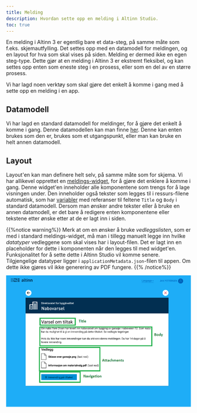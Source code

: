 ```yaml
---
title: Melding
description: Hvordan sette opp en melding i Altinn Studio.
toc: true
---
```


En melding i Altinn 3 er egentlig bare et data-steg, på samme måte som f.eks. skjemautfylling. Det settes opp med en datamodell for meldingen, og en 
layout for hva som skal vises på siden. Melding er dermed ikke en egen steg-type. Dette gjør at en melding i Altinn 3 er ekstremt fleksibel, og kan settes opp enten som eneste steg i en prosess, eller som en del av en større prosess.

Vi har lagd noen verktøy som skal gjøre det enkelt å komme i gang med å sette opp en melding i en app.

## Datamodell
Vi har lagd en standard datamodell for meldinger, for å gjøre det enkelt å komme i gang. Denne datamodellen kan man finne [her](https://altinncdn.no/schemas/xsd/message/message.schema.v1.xsd). Denne kan enten brukes som den er, brukes som et utgangspunkt, eller man kan bruke en helt annen datamodell. 

## Layout
Layout'en kan man definere helt selv, på samme måte som for skjema. Vi har allikevel opprettet en [meldings-widget](/nb/altinn-studio/v8/reference/ux/components/widgets/), for å gjøre det enklere å komme i gang. Denne widget'en inneholder alle komponentene som trengs for å lage visningen under. Den inneholder også tekster som legges til i ressurs-filene automatisk, som har [variabler](/nb/altinn-studio/v8/reference/ux/texts#variabler-i-tekster) med referanser til feltene `Title` og `Body` i standard datamodell. Dersom man ønsker andre tekster eller å bruke en annen datamodell, er det bare å redigere enten komponentene eller tekstene etter ønske etter at de er lagt inn i siden.

{{%notice warning%}}
Merk at om en ønsker å bruke _vedleggslisten_, som er med i standard meldings-widget, må man i tillegg manuelt legge inn hvilke _datatyper_ vedleggene som skal vises har i layout-filen. Det er lagt inn en placeholder for dette i komponenten når den legges til med widget'en. Funksjonalitet for å sette dette i Altinn Studio vil komme senere. Tilgjengelige datatyper ligger i `applicationMetadata.json`-filen til appen. Om dette ikke gjøres vil ikke generering av PDF fungere.
{{% /notice%}}

![Standard meldings-visning](message-app.png "Standard meldings-visning")